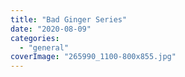 ```yaml
---
title: "Bad Ginger Series"
date: "2020-08-09"
categories: 
  - "general"
coverImage: "265990_1100-800x855.jpg"
---
```



